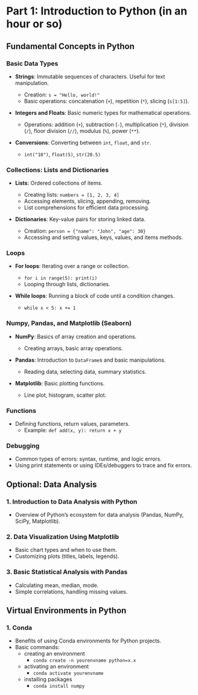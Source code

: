 # Part 1: Introduction to Python (in an hour or so)

## Fundamental Concepts in Python

### Basic Data Types

- **Strings**: Immutable sequences of characters. Useful for text manipulation.

  - Creation: `s = "Hello, world!"`
  - Basic operations: concatenation (`+`), repetition (`*`), slicing (`s[1:5]`).

- **Integers and Floats**: Basic numeric types for mathematical operations.

  - Operations: addition (`+`), subtraction (`-`), multiplication (`*`), division (`/`), floor division (`//`), modulus (`%`), power (`**`).

- **Conversions**: Converting between `int`, `float`, and `str`.
  - `int("10")`, `float(5)`, `str(20.5)`

### Collections: Lists and Dictionaries

- **Lists**: Ordered collections of items.

  - Creating lists: `numbers = [1, 2, 3, 4]`
  - Accessing elements, slicing, appending, removing.
  - List comprehensions for efficient data processing.

- **Dictionaries**: Key-value pairs for storing linked data.
  - Creation: `person = {"name": "John", "age": 30}`
  - Accessing and setting values, keys, values, and items methods.

### Loops

- **For loops**: Iterating over a range or collection.

  - `for i in range(5): print(i)`
  - Looping through lists, dictionaries.

- **While loops**: Running a block of code until a condition changes.
  - `while x < 5: x += 1`

### Numpy, Pandas, and Matplotlib (Seaborn)

- **NumPy**: Basics of array creation and operations.

  - Creating arrays, basic array operations.

- **Pandas**: Introduction to `DataFrame`s and basic manipulations.
  - Reading data, selecting data, summary statistics.
- **Matplotlib**: Basic plotting functions.
  - Line plot, histogram, scatter plot.

### Functions

- Defining functions, return values, parameters.
  - Example: `def add(x, y): return x + y`

### Debugging

- Common types of errors: syntax, runtime, and logic errors.
- Using print statements or using IDEs/debuggers to trace and fix errors.

## Optional: Data Analysis

### 1. Introduction to Data Analysis with Python

- Overview of Python’s ecosystem for data analysis (Pandas, NumPy, SciPy, Matplotlib).

### 2. Data Visualization Using Matplotlib

- Basic chart types and when to use them.
- Customizing plots (titles, labels, legends).

### 3. Basic Statistical Analysis with Pandas

- Calculating mean, median, mode.
- Simple correlations, handling missing values.

## Virtual Environments in Python

### 1. Conda

- Benefits of using Conda environments for Python projects.
- Basic commands:
  - creating an environment
    - `conda create -n yourenvname python=x.x`
  - activating an environment
    - `conda activate yourenvname`
  - installing packages
    - `conda install numpy`
